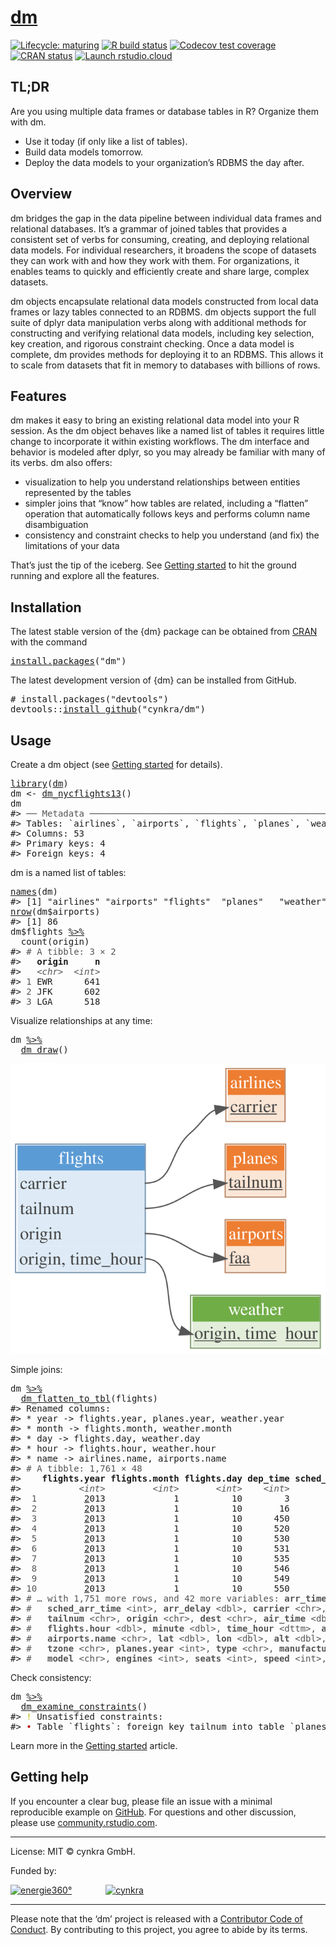<!-- README.md is generated from README.Rmd. Please edit that file -->

# [dm](https://cynkra.github.io/dm/)

<!-- badges: start -->

[![Lifecycle: maturing](https://img.shields.io/badge/lifecycle-maturing-blue.svg)](https://lifecycle.r-lib.org/articles/stages.html) [![R build status](https://github.com/cynkra/dm/workflows/tic/badge.svg)](https://github.com/cynkra/dm/actions) [![Codecov test coverage](https://codecov.io/gh/cynkra/dm/branch/master/graph/badge.svg)](https://app.codecov.io/gh/cynkra/dm?branch=master) [![CRAN status](https://www.r-pkg.org/badges/version/dm)](https://CRAN.R-project.org/package=dm) [![Launch rstudio.cloud](https://img.shields.io/badge/rstudio-cloud-blue.svg)](https://rstudio.cloud/project/523482)

<!-- badges: end -->

## TL;DR

Are you using multiple data frames or database tables in R? Organize them with dm.

-   Use it today (if only like a list of tables).
-   Build data models tomorrow.
-   Deploy the data models to your organization’s RDBMS the day after.

## Overview

dm bridges the gap in the data pipeline between individual data frames and relational databases. It’s a grammar of joined tables that provides a consistent set of verbs for consuming, creating, and deploying relational data models. For individual researchers, it broadens the scope of datasets they can work with and how they work with them. For organizations, it enables teams to quickly and efficiently create and share large, complex datasets.

dm objects encapsulate relational data models constructed from local data frames or lazy tables connected to an RDBMS. dm objects support the full suite of dplyr data manipulation verbs along with additional methods for constructing and verifying relational data models, including key selection, key creation, and rigorous constraint checking. Once a data model is complete, dm provides methods for deploying it to an RDBMS. This allows it to scale from datasets that fit in memory to databases with billions of rows.

## Features

dm makes it easy to bring an existing relational data model into your R session. As the dm object behaves like a named list of tables it requires little change to incorporate it within existing workflows. The dm interface and behavior is modeled after dplyr, so you may already be familiar with many of its verbs. dm also offers:

-   visualization to help you understand relationships between entities represented by the tables
-   simpler joins that “know” how tables are related, including a “flatten” operation that automatically follows keys and performs column name disambiguation
-   consistency and constraint checks to help you understand (and fix) the limitations of your data

That’s just the tip of the iceberg. See [Getting started](https://cynkra.github.io/dm/articles/dm.html) to hit the ground running and explore all the features.

## Installation

The latest stable version of the {dm} package can be obtained from [CRAN](https://CRAN.R-project.org/package=dm) with the command

<pre class='chroma'>
<span class='nf'><a href='https://rdrr.io/r/utils/install.packages.html'>install.packages</a></span><span class='o'>(</span><span class='s'>"dm"</span><span class='o'>)</span></pre>

The latest development version of {dm} can be installed from GitHub.

<pre class='chroma'>
<span class='c'># install.packages("devtools")</span>
<span class='nf'>devtools</span><span class='nf'>::</span><span class='nf'><a href='https://devtools.r-lib.org//reference/remote-reexports.html'>install_github</a></span><span class='o'>(</span><span class='s'>"cynkra/dm"</span><span class='o'>)</span></pre>

## Usage

Create a dm object (see [Getting started](https://cynkra.github.io/dm/articles/dm.html) for details).

<pre class='chroma'>
<span class='kr'><a href='https://rdrr.io/r/base/library.html'>library</a></span><span class='o'>(</span><span class='nv'><a href='https://cynkra.github.io/dm/'>dm</a></span><span class='o'>)</span>
<span class='nv'>dm</span> <span class='o'>&lt;-</span> <span class='nf'><a href='https://cynkra.github.io/dm/reference/dm_nycflights13.html'>dm_nycflights13</a></span><span class='o'>(</span><span class='o'>)</span>
<span class='nv'>dm</span>
<span class='c'>#&gt; <span style='color: #555555;'>──</span> <span style='color: #555555;'>Metadata</span> <span style='color: #555555;'>────────────────────────────────────────────────────────────────────</span></span>
<span class='c'>#&gt; Tables: `airlines`, `airports`, `flights`, `planes`, `weather`</span>
<span class='c'>#&gt; Columns: 53</span>
<span class='c'>#&gt; Primary keys: 4</span>
<span class='c'>#&gt; Foreign keys: 4</span></pre>

dm is a named list of tables:

<pre class='chroma'>
<span class='nf'><a href='https://rdrr.io/r/base/names.html'>names</a></span><span class='o'>(</span><span class='nv'>dm</span><span class='o'>)</span>
<span class='c'>#&gt; [1] "airlines" "airports" "flights"  "planes"   "weather"</span>
<span class='nf'><a href='https://rdrr.io/r/base/nrow.html'>nrow</a></span><span class='o'>(</span><span class='nv'>dm</span><span class='o'>$</span><span class='nv'>airports</span><span class='o'>)</span>
<span class='c'>#&gt; [1] 86</span>
<span class='nv'>dm</span><span class='o'>$</span><span class='nv'>flights</span> <span class='o'><a href='https://magrittr.tidyverse.org/reference/pipe.html'>%&gt;%</a></span>
  <span class='nf'>count</span><span class='o'>(</span><span class='nv'>origin</span><span class='o'>)</span>
<span class='c'>#&gt; <span style='color: #555555;'># A tibble: 3 × 2</span></span>
<span class='c'>#&gt;   <span style='font-weight: bold;'>origin</span>     <span style='font-weight: bold;'>n</span></span>
<span class='c'>#&gt;   <span style='color: #555555; font-style: italic;'>&lt;chr&gt;</span>  <span style='color: #555555; font-style: italic;'>&lt;int&gt;</span></span>
<span class='c'>#&gt; <span style='color: #555555;'>1</span> EWR      641</span>
<span class='c'>#&gt; <span style='color: #555555;'>2</span> JFK      602</span>
<span class='c'>#&gt; <span style='color: #555555;'>3</span> LGA      518</span></pre>

Visualize relationships at any time:

<pre class='chroma'>
<span class='nv'>dm</span> <span class='o'><a href='https://magrittr.tidyverse.org/reference/pipe.html'>%&gt;%</a></span>
  <span class='nf'><a href='https://cynkra.github.io/dm/reference/dm_draw.html'>dm_draw</a></span><span class='o'>(</span><span class='o'>)</span></pre>
<img src="man/figures/README-draw.svg" />

Simple joins:

<pre class='chroma'>
<span class='nv'>dm</span> <span class='o'><a href='https://magrittr.tidyverse.org/reference/pipe.html'>%&gt;%</a></span>
  <span class='nf'><a href='https://cynkra.github.io/dm/reference/dm_flatten_to_tbl.html'>dm_flatten_to_tbl</a></span><span class='o'>(</span><span class='nv'>flights</span><span class='o'>)</span>
<span class='c'>#&gt; Renamed columns:</span>
<span class='c'>#&gt; * year -&gt; flights.year, planes.year, weather.year</span>
<span class='c'>#&gt; * month -&gt; flights.month, weather.month</span>
<span class='c'>#&gt; * day -&gt; flights.day, weather.day</span>
<span class='c'>#&gt; * hour -&gt; flights.hour, weather.hour</span>
<span class='c'>#&gt; * name -&gt; airlines.name, airports.name</span>
<span class='c'>#&gt; <span style='color: #555555;'># A tibble: 1,761 × 48</span></span>
<span class='c'>#&gt;    <span style='font-weight: bold;'>flights.year</span> <span style='font-weight: bold;'>flights.month</span> <span style='font-weight: bold;'>flights.day</span> <span style='font-weight: bold;'>dep_time</span> <span style='font-weight: bold;'>sched_dep_time</span> <span style='font-weight: bold;'>dep_delay</span></span>
<span class='c'>#&gt;           <span style='color: #555555; font-style: italic;'>&lt;int&gt;</span>         <span style='color: #555555; font-style: italic;'>&lt;int&gt;</span>       <span style='color: #555555; font-style: italic;'>&lt;int&gt;</span>    <span style='color: #555555; font-style: italic;'>&lt;int&gt;</span>          <span style='color: #555555; font-style: italic;'>&lt;int&gt;</span>     <span style='color: #555555; font-style: italic;'>&lt;dbl&gt;</span></span>
<span class='c'>#&gt; <span style='color: #555555;'> 1</span>         <span style='text-decoration: underline;'>2</span>013             1          10        3           <span style='text-decoration: underline;'>2</span>359         4</span>
<span class='c'>#&gt; <span style='color: #555555;'> 2</span>         <span style='text-decoration: underline;'>2</span>013             1          10       16           <span style='text-decoration: underline;'>2</span>359        17</span>
<span class='c'>#&gt; <span style='color: #555555;'> 3</span>         <span style='text-decoration: underline;'>2</span>013             1          10      450            500       -<span style='color: #BB0000;'>10</span></span>
<span class='c'>#&gt; <span style='color: #555555;'> 4</span>         <span style='text-decoration: underline;'>2</span>013             1          10      520            525        -<span style='color: #BB0000;'>5</span></span>
<span class='c'>#&gt; <span style='color: #555555;'> 5</span>         <span style='text-decoration: underline;'>2</span>013             1          10      530            530         0</span>
<span class='c'>#&gt; <span style='color: #555555;'> 6</span>         <span style='text-decoration: underline;'>2</span>013             1          10      531            540        -<span style='color: #BB0000;'>9</span></span>
<span class='c'>#&gt; <span style='color: #555555;'> 7</span>         <span style='text-decoration: underline;'>2</span>013             1          10      535            540        -<span style='color: #BB0000;'>5</span></span>
<span class='c'>#&gt; <span style='color: #555555;'> 8</span>         <span style='text-decoration: underline;'>2</span>013             1          10      546            600       -<span style='color: #BB0000;'>14</span></span>
<span class='c'>#&gt; <span style='color: #555555;'> 9</span>         <span style='text-decoration: underline;'>2</span>013             1          10      549            600       -<span style='color: #BB0000;'>11</span></span>
<span class='c'>#&gt; <span style='color: #555555;'>10</span>         <span style='text-decoration: underline;'>2</span>013             1          10      550            600       -<span style='color: #BB0000;'>10</span></span>
<span class='c'>#&gt; <span style='color: #555555;'># … with 1,751 more rows, and 42 more variables: </span><span style='color: #555555; font-weight: bold;'>arr_time</span><span style='color: #555555;'> &lt;int&gt;,</span></span>
<span class='c'>#&gt; <span style='color: #555555;'>#   </span><span style='color: #555555; font-weight: bold;'>sched_arr_time</span><span style='color: #555555;'> &lt;int&gt;, </span><span style='color: #555555; font-weight: bold;'>arr_delay</span><span style='color: #555555;'> &lt;dbl&gt;, </span><span style='color: #555555; font-weight: bold;'>carrier</span><span style='color: #555555;'> &lt;chr&gt;, </span><span style='color: #555555; font-weight: bold;'>flight</span><span style='color: #555555;'> &lt;int&gt;,</span></span>
<span class='c'>#&gt; <span style='color: #555555;'>#   </span><span style='color: #555555; font-weight: bold;'>tailnum</span><span style='color: #555555;'> &lt;chr&gt;, </span><span style='color: #555555; font-weight: bold;'>origin</span><span style='color: #555555;'> &lt;chr&gt;, </span><span style='color: #555555; font-weight: bold;'>dest</span><span style='color: #555555;'> &lt;chr&gt;, </span><span style='color: #555555; font-weight: bold;'>air_time</span><span style='color: #555555;'> &lt;dbl&gt;, </span><span style='color: #555555; font-weight: bold;'>distance</span><span style='color: #555555;'> &lt;dbl&gt;,</span></span>
<span class='c'>#&gt; <span style='color: #555555;'>#   </span><span style='color: #555555; font-weight: bold;'>flights.hour</span><span style='color: #555555;'> &lt;dbl&gt;, </span><span style='color: #555555; font-weight: bold;'>minute</span><span style='color: #555555;'> &lt;dbl&gt;, </span><span style='color: #555555; font-weight: bold;'>time_hour</span><span style='color: #555555;'> &lt;dttm&gt;, </span><span style='color: #555555; font-weight: bold;'>airlines.name</span><span style='color: #555555;'> &lt;chr&gt;,</span></span>
<span class='c'>#&gt; <span style='color: #555555;'>#   </span><span style='color: #555555; font-weight: bold;'>airports.name</span><span style='color: #555555;'> &lt;chr&gt;, </span><span style='color: #555555; font-weight: bold;'>lat</span><span style='color: #555555;'> &lt;dbl&gt;, </span><span style='color: #555555; font-weight: bold;'>lon</span><span style='color: #555555;'> &lt;dbl&gt;, </span><span style='color: #555555; font-weight: bold;'>alt</span><span style='color: #555555;'> &lt;dbl&gt;, </span><span style='color: #555555; font-weight: bold;'>tz</span><span style='color: #555555;'> &lt;dbl&gt;, </span><span style='color: #555555; font-weight: bold;'>dst</span><span style='color: #555555;'> &lt;chr&gt;,</span></span>
<span class='c'>#&gt; <span style='color: #555555;'>#   </span><span style='color: #555555; font-weight: bold;'>tzone</span><span style='color: #555555;'> &lt;chr&gt;, </span><span style='color: #555555; font-weight: bold;'>planes.year</span><span style='color: #555555;'> &lt;int&gt;, </span><span style='color: #555555; font-weight: bold;'>type</span><span style='color: #555555;'> &lt;chr&gt;, </span><span style='color: #555555; font-weight: bold;'>manufacturer</span><span style='color: #555555;'> &lt;chr&gt;,</span></span>
<span class='c'>#&gt; <span style='color: #555555;'>#   </span><span style='color: #555555; font-weight: bold;'>model</span><span style='color: #555555;'> &lt;chr&gt;, </span><span style='color: #555555; font-weight: bold;'>engines</span><span style='color: #555555;'> &lt;int&gt;, </span><span style='color: #555555; font-weight: bold;'>seats</span><span style='color: #555555;'> &lt;int&gt;, </span><span style='color: #555555; font-weight: bold;'>speed</span><span style='color: #555555;'> &lt;int&gt;, </span><span style='color: #555555; font-weight: bold;'>engine</span><span style='color: #555555;'> &lt;chr&gt;, …</span></span></pre>

Check consistency:

<pre class='chroma'>
<span class='nv'>dm</span> <span class='o'><a href='https://magrittr.tidyverse.org/reference/pipe.html'>%&gt;%</a></span>
  <span class='nf'><a href='https://cynkra.github.io/dm/reference/dm_examine_constraints.html'>dm_examine_constraints</a></span><span class='o'>(</span><span class='o'>)</span>
<span class='c'>#&gt; <span style='color: #BBBB00;'>!</span> Unsatisfied constraints:</span>
<span class='c'>#&gt; <span style='color: #BB0000;'>•</span> Table `flights`: foreign key tailnum into table `planes`: values of `flights$tailnum` not in `planes$tailnum`: N725MQ (6), N537MQ (5), N722MQ (5), N730MQ (5), N736MQ (5), …</span></pre>

Learn more in the [Getting started](https://cynkra.github.io/dm/articles/dm.html) article.

## Getting help

If you encounter a clear bug, please file an issue with a minimal reproducible example on [GitHub](https://github.com/cynkra/dm/issues). For questions and other discussion, please use [community.rstudio.com](https://community.rstudio.com/).

------------------------------------------------------------------------

License: MIT © cynkra GmbH.

Funded by:

[![energie360°](man/figures/energie-72.png)](https://www.energie360.ch/de/) <span style="padding-right:50px"> </span> [![cynkra](man/figures/cynkra-72.png)](https://www.cynkra.com/)

------------------------------------------------------------------------

Please note that the ‘dm’ project is released with a [Contributor Code of Conduct](https://cynkra.github.io/dm/CODE_OF_CONDUCT.html). By contributing to this project, you agree to abide by its terms.
